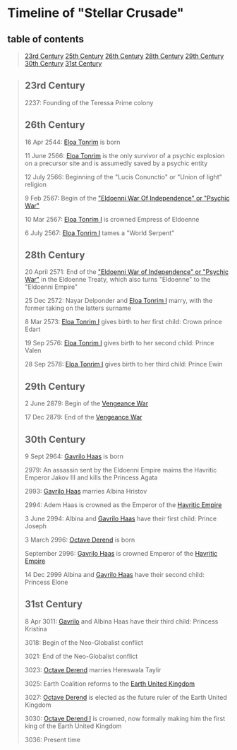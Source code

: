 #   Timeline of "Stellar Crusade"

## table of contents
>   [23rd Century](#23rd-century)
>   [25th Century](#26th-century)
>   [26th Century](#26th-century)
>   [28th Century](#28th-century)
>   [29th Century](#29th-century)
>   [30th Century](#30th-century)
>   [31st Century](#31st-century)

>   ##  23rd Century
>   2237:   Founding of the Teressa Prime colony
>
>   ##  26th Century
>   16 Apr  2544:   [Eloa Tonrim](../personsOfNote/EloaTonrim.md) is born
>
>   11  June 2566:  [Eloa Tonrim](../personsOfNote/EloaTonrim.md) is the only survivor of a psychic explosion on a precursor site and is assumedly saved by a psychic entity
>
>   12 July 2566:   Beginning of the "Lucis Conunctio" or "Union of light" religion
>
>   9 Feb   2567:   Begin of the ["Eldoenni War Of Independence" or "Psychic War"](../history/EldoenniIndependenceWar.md)
>
>   10 Mar  2567:   [Eloa Tonrim I](../personsOfNote/EloaTonrim.md) is crowned Empress of Eldoenne
>
>   6 July  2567:   [Eloa Tonrim I](../personsOfNote/EloaTonrim.md) tames a "World Serpent"
>
>   ##  28th Century
>   20 April 2571:  End of the ["Eldoenni War of Independence" or "Psychic War"](../history/EldoenniIndependenceWar.md) in the Eldoenne Treaty, which also turns "Eldoenne" to the "Eldoenni Empire"
>
>   25 Dec 2572:    Nayar Delponder and [Eloa Tonrim I](../personsOfNote/EloaTonrim.md) marry, with the former taking on the latters surname
>
>   8   Mar 2573:   [Eloa Tonrim I](../personsOfNote/EloaTonrim.md) gives birth to her first child: Crown prince Edart
>
>   19 Sep  2576:   [Eloa Tonrim I](../personsOfNote/EloaTonrim.md) gives birth to her second child: Prince Valen
>
>   28 Sep  2578:   [Eloa Tonrim I](../personsOfNote/EloaTonrim.md) gives birth to her third child: Prince Ewin
>
>   ##  29th Century
>   2 June 2879:    Begin of the [Vengeance War](/VengeanceWar.md)
>
>   17 Dec  2879:   End of the [Vengeance War](/VengeanceWar.md)
>
>   ##  30th Century
>   9 Sept 2964:    [Gavrilo Haas](../personsOfNote/GavriloHaas.md) is born
>
>   2979:           An assassin sent by the Eldoenni Empire maims the Havritic Emperor Jakov III and kills the Princess Agata
>
>   2993:           [Gavrilo Haas](../personsOfNote/GavriloHaas.md) marries Albina Hristov
>
>   2994:           Adem Haas is crowned as the Emperor of the [Havritic Empire](../nations/HavriticEmpire.md)
>
>   3 June 2994:    Albina and [Gavrilo Haas](../personsOfNote/GavriloHaas.md) have their first child: Prince Joseph
>
>   
>
>   3 March 2996:   [Octave Derend](../personsOfNote/OctaveDerendI.md) is born
>
>   September 2996: [Gavrilo Haas](../personsOfNote/GavriloHaas.md) is crowned Emperor of the [Havritic Empire](../nations/HavriticEmpire.md)
>
>   14  Dec 2999    Albina and [Gavrilo Haas](../personsOfNote/GavriloHaas.md) have their second child: Princess Elone
>
>   ##  31st Century
>   8 Apr   3011:   [Gavrilo](../personsOfNote/GavriloHaas.md) and Albina Haas have their third child: Princess Kristína
>
>   3018:           Begin of the Neo-Globalist conflict
>
>   3021:           End of the Neo-Globalist conflict
>
>   3023:           [Octave Derend](../personsOfNote/OctaveDerendI.md) marries Hereswala Taylir
>
>   3025:           Earth Coalition reforms to the [Earth United Kingdom](../nations/EarthUnitedKingdom.md)
>
>   3027:           [Octave Derend](../personsOfNote/OctaveDerendI.md) is elected as the future ruler of the Earth United Kingdom
>
>   3030:           [Octave Derend I](../personsOfNote/OctaveDerendI.md) is crowned, now formally making him the first king of the Earth United Kingdom
>
>   3036:           Present time